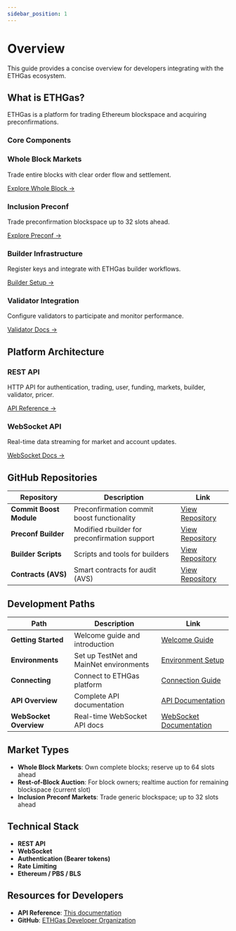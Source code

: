```yaml
---
sidebar_position: 1
---
```


# Overview

<!-- :::info Role scope
This page focuses on Developers. For Builders see [Builder Overview](/docs/api/builder/builders-sequencers). For Validators see [Validator Overview](/docs/validators/overview). For copy/paste‑ready code, see the API endpoints below.
::: -->

This guide provides a concise overview for developers integrating with the ETHGas ecosystem.

## What is ETHGas?

ETHGas is a platform for trading Ethereum blockspace and acquiring preconfirmations.

### Core Components

<div className="row" style={{ marginTop: '0.5rem' }}>
  <div className="col col--6 col--lg-3">
    <div className="feature-card" style={{ height: '100%' }}>
      <h3>Whole Block Markets</h3>
      <p>Trade entire blocks with clear order flow and settlement.</p>
      <a href="/docs/api/trading/whole-block" className="button button--outline button--sm">Explore Whole Block →</a>
    </div>
  </div>
  <div className="col col--6 col--lg-3">
    <div className="feature-card" style={{ height: '100%' }}>
      <h3>Inclusion Preconf</h3>
      <p>Trade preconfirmation blockspace up to 32 slots ahead.</p>
      <a href="/docs/api/trading/inclusion-preconf" className="button button--outline button--sm">Explore Preconf →</a>
    </div>
  </div>
  <div className="col col--6 col--lg-3">
    <div className="feature-card" style={{ height: '100%' }}>
      <h3>Builder Infrastructure</h3>
      <p>Register keys and integrate with ETHGas builder workflows.</p>
      <a href="/docs/api/builder/registration" className="button button--outline button--sm">Builder Setup →</a>
    </div>
  </div>
  <div className="col col--6 col--lg-3">
    <div className="feature-card" style={{ height: '100%' }}>
      <h3>Validator Integration</h3>
      <p>Configure validators to participate and monitor performance.</p>
      <a href="/docs/validators/overview" className="button button--outline button--sm">Validator Docs →</a>
    </div>
  </div>
</div>

## Platform Architecture

<div className="row">
  <div className="col col--6">
    <div className="feature-card">
      <h3>REST API</h3>
      <p>HTTP API for authentication, trading, user, funding, markets, builder, validator, pricer.</p>
      <a href="/docs/api/overview" className="button button--outline button--sm">
        API Reference →
      </a>
    </div>
  </div>
  <div className="col col--6">
    <div className="feature-card">
      <h3>WebSocket API</h3>
      <p>Real-time data streaming for market and account updates.</p>
      <a href="/docs/websocket/overview" className="button button--outline button--sm">
        WebSocket Docs →
      </a>
    </div>
  </div>
</div>

## GitHub Repositories

| Repository | Description | Link |
|------------|-------------|------|
| **Commit Boost Module** | Preconfirmation commit boost functionality | <a href="https://github.com/ethgas-developer/ethgas-preconf-commit-boost-module" target="_blank" rel="noopener noreferrer">View Repository</a> |
| **Preconf Builder** | Modified rbuilder for preconfirmation support | <a href="https://github.com/ethgas-developer/preconf-builder" target="_blank" rel="noopener noreferrer">View Repository</a> |
| **Builder Scripts** | Scripts and tools for builders | <a href="https://github.com/ethgas-developer/ethgas-builder-scripts" target="_blank" rel="noopener noreferrer">View Repository</a> |
| **Contracts (AVS)** | Smart contracts for audit (AVS) | <a href="https://github.com/ethgas-developer/ethgas-contracts-avs-for-audit" target="_blank" rel="noopener noreferrer">View Repository</a> |

## Development Paths

| Path | Description | Link |
|------|-------------|------|
| **Getting Started** | Welcome guide and introduction | [Welcome Guide](/docs/getting-started/welcome) |
| **Environments** | Set up TestNet and MainNet environments | [Environment Setup](/docs/getting-started/connecting) |
| **Connecting** | Connect to ETHGas platform | [Connection Guide](/docs/getting-started/connecting) |
| **API Overview** | Complete API documentation | [API Documentation](/docs/api/overview) |
| **WebSocket Overview** | Real-time WebSocket API docs | [WebSocket Documentation](/docs/websocket/overview) |

## Market Types

- **Whole Block Markets**: Own complete blocks; reserve up to 64 slots ahead
- **Rest-of-Block Auction**: For block owners; realtime auction for remaining blockspace (current slot)
- **Inclusion Preconf Markets**: Trade generic blockspace; up to 32 slots ahead

## Technical Stack

- **REST API**
- **WebSocket**
- **Authentication (Bearer tokens)**
- **Rate Limiting**
- **Ethereum / PBS / BLS**

## Resources for Developers

- **API Reference**: [This documentation](/docs/api/overview)
- **GitHub**: <a href="https://github.com/ethgas-developer" target="_blank" rel="noopener noreferrer">ETHGas Developer Organization</a> 
